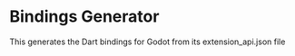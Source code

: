 # Bindings Generator

This generates the Dart bindings for Godot from its extension_api.json file


